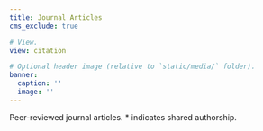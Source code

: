 ```yaml
---
title: Journal Articles
cms_exclude: true

# View.
view: citation

# Optional header image (relative to `static/media/` folder).
banner:
  caption: ''
  image: ''
---
```

Peer-reviewed journal articles. \* indicates shared authorship. 
